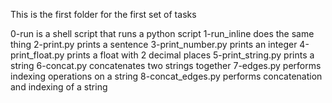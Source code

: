 This is the first folder for the first set of tasks

0-run is a shell script that runs a python script
1-run_inline does the same thing
2-print.py prints a sentence
3-print_number.py prints an integer
4-print_float.py prints a float with 2 decimal places
5-print_string.py prints a string
6-concat.py concatenates two strings together
7-edges.py performs indexing operations on a string
8-concat_edges.py performs concatenation and indexing of a string
